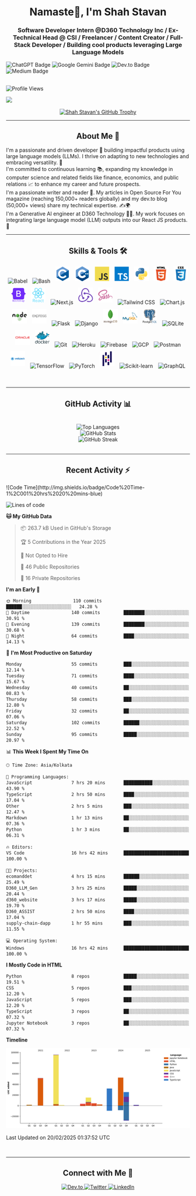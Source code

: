 <h1 align="center">Namaste🙏, I'm Shah Stavan</h1>

<h3 align="center">
  Software Developer Intern @D360 Technology Inc / Ex-Technical Head @ CSI / Freelancer / Content Creator / Full-Stack Developer / Building cool products leveraging Large Language Models
</h3>

<div align="left">
  <img src="https://img.shields.io/badge/chatGPT-74aa9c?style=for-the-badge&logo=openai&logoColor=white" alt="ChatGPT Badge"/>
  <img src="https://img.shields.io/badge/google%20gemini-8E75B2?style=for-the-badge&logo=google%20gemini&logoColor=white" alt="Google Gemini Badge"/>
  <img src="https://img.shields.io/badge/dev.to-0A0A0A?style=for-the-badge&logo=dev.to&logoColor=white" alt="Dev.to Badge"/>
  <img src="https://img.shields.io/badge/Medium-12100E?style=for-the-badge&logo=medium&logoColor=white" alt="Medium Badge"/>
</div>
<br>

<p align="left">
<img src="https://komarev.com/ghpvc/?username=shahstavan&label=Profile%20views&color=0e75b6&style=flat" alt="Profile Views" />
</p>
<p align="left">
  <a href="https://u8views.com/github/ShahStavan"><img src="https://u8views.com/api/v1/github/profiles/66560566/views/day-week-month-total-count.svg"></a>
</p>
<p align="center">
  <a href="https://github.com/ryo-ma/github-profile-trophy">
    <img src="https://github-profile-trophy.vercel.app/?username=shahstavan" alt="Shah Stavan's GitHub Trophy" />
  </a>
</p>
<hr />

<h2 align="center">About Me 🚀</h2>
<p align="left">
I'm a passionate and driven developer 🎯 building impactful products using large language models (LLMs). I thrive on adapting to new technologies and embracing versatility. 🔄
<br>
I'm committed to continuous learning 📚, expanding my knowledge in computer science and related fields like finance, economics, and public relations 📈 to enhance my career and future prospects.
<br>
I'm a passionate writer and reader 📖. My articles in Open Source For You magazine (reaching 150,000+ readers globally) and my dev.to blog (50,000+ views) share my technical expertise. ✍️🌍
<br>
I'm a Generative AI engineer at D360 Technology 🧑‍💻. My work focuses on integrating large language model (LLM) outputs into our React JS products. 🚀
</p>
<hr />

<h2 align="center">Skills & Tools 🛠️</h2>

<p align="center">
   <!-- Languages -->
    <img src="https://www.vectorlogo.zone/logos/babeljs/babeljs-icon.svg" alt="Babel" width="40" height="40" style="margin:5px" />
    <img src="https://www.vectorlogo.zone/logos/gnu_bash/gnu_bash-icon.svg" alt="Bash" width="40" height="40" style="margin:5px" />
    <img src="https://raw.githubusercontent.com/devicons/devicon/master/icons/c/c-original.svg" alt="C" width="40" height="40" style="margin:5px" />
     <img src="https://raw.githubusercontent.com/devicons/devicon/master/icons/cplusplus/cplusplus-original.svg" alt="C++" width="40" height="40" style="margin:5px" />
   <img src="https://raw.githubusercontent.com/devicons/devicon/master/icons/javascript/javascript-original.svg" alt="JavaScript" width="40" height="40" style="margin:5px" />
  <img src="https://raw.githubusercontent.com/devicons/devicon/master/icons/typescript/typescript-original.svg" alt="TypeScript" width="40" height="40" style="margin:5px" />
    <img src="https://raw.githubusercontent.com/devicons/devicon/master/icons/python/python-original.svg" alt="Python" width="40" height="40" style="margin:5px" />
  <!-- Frontend -->
     <img src="https://raw.githubusercontent.com/devicons/devicon/master/icons/html5/html5-original-wordmark.svg" alt="HTML5" width="40" height="40" style="margin:5px" />
    <img src="https://raw.githubusercontent.com/devicons/devicon/master/icons/css3/css3-original-wordmark.svg" alt="CSS3" width="40" height="40" style="margin:5px" />
     <img src="https://raw.githubusercontent.com/devicons/devicon/master/icons/bootstrap/bootstrap-plain-wordmark.svg" alt="Bootstrap" width="40" height="40" style="margin:5px" />
    <img src="https://raw.githubusercontent.com/devicons/devicon/master/icons/react/react-original-wordmark.svg" alt="React" width="40" height="40" style="margin:5px" />
     <img src="https://cdn.worldvectorlogo.com/logos/nextjs-2.svg" alt="Next.js" width="40" height="40" style="margin:5px"/>
      <img src="https://raw.githubusercontent.com/devicons/devicon/master/icons/redux/redux-original.svg" alt="Redux" width="40" height="40" style="margin:5px" />
         <img src="https://raw.githubusercontent.com/devicons/devicon/master/icons/sass/sass-original.svg" alt="Sass" width="40" height="40" style="margin:5px" />
  <img src="https://www.vectorlogo.zone/logos/tailwindcss/tailwindcss-icon.svg" alt="Tailwind CSS" width="40" height="40" style="margin:5px" />
    <img src="https://www.vectorlogo.zone/logos/chartjs/chartjs-icon.svg" alt="Chart.js" width="40" height="40" style="margin:5px" />


  <!-- Backend -->
 <img src="https://raw.githubusercontent.com/devicons/devicon/master/icons/nodejs/nodejs-original-wordmark.svg" alt="Node.js" width="40" height="40" style="margin:5px" />
     <img src="https://raw.githubusercontent.com/devicons/devicon/master/icons/express/express-original-wordmark.svg" alt="Express.js" width="40" height="40" style="margin:5px" />
    <img src="https://www.vectorlogo.zone/logos/pocoo_flask/pocoo_flask-icon.svg" alt="Flask" width="40" height="40" style="margin:5px"/>
     <img src="https://cdn.worldvectorlogo.com/logos/django.svg" alt="Django" width="40" height="40" style="margin:5px" />


 <!-- Databases -->
  <img src="https://raw.githubusercontent.com/devicons/devicon/master/icons/mongodb/mongodb-original-wordmark.svg" alt="MongoDB" width="40" height="40" style="margin:5px" />
  <img src="https://raw.githubusercontent.com/devicons/devicon/master/icons/mysql/mysql-original-wordmark.svg" alt="MySQL" width="40" height="40" style="margin:5px" />
    <img src="https://raw.githubusercontent.com/devicons/devicon/master/icons/postgresql/postgresql-original-wordmark.svg" alt="PostgreSQL" width="40" height="40" style="margin:5px" />
   <img src="https://www.vectorlogo.zone/logos/sqlite/sqlite-icon.svg" alt="SQLite" width="40" height="40" style="margin:5px"/>
<img src="https://raw.githubusercontent.com/devicons/devicon/master/icons/oracle/oracle-original.svg" alt="Oracle" width="40" height="40" style="margin:5px"/>



  <!-- Cloud & Tools-->
 <img src="https://raw.githubusercontent.com/devicons/devicon/master/icons/docker/docker-original-wordmark.svg" alt="Docker" width="40" height="40" style="margin:5px" />
    <img src="https://www.vectorlogo.zone/logos/git-scm/git-scm-icon.svg" alt="Git" width="40" height="40" style="margin:5px" />
    <img src="https://www.vectorlogo.zone/logos/heroku/heroku-icon.svg" alt="Heroku" width="40" height="40" style="margin:5px" />
    <img src="https://www.vectorlogo.zone/logos/firebase/firebase-icon.svg" alt="Firebase" width="40" height="40" style="margin:5px" />
    <img src="https://www.vectorlogo.zone/logos/google_cloud/google_cloud-icon.svg" alt="GCP" width="40" height="40" style="margin:5px"/>
    <img src="https://www.vectorlogo.zone/logos/getpostman/getpostman-icon.svg" alt="Postman" width="40" height="40" style="margin:5px" />
 <img src="https://raw.githubusercontent.com/devicons/devicon/d00d0969292a6569d45b06d3f350f463a0107b0d/icons/webpack/webpack-original-wordmark.svg" alt="Webpack" width="40" height="40" style="margin:5px" />


<!-- ML & AI -->
  <img src="https://www.vectorlogo.zone/logos/tensorflow/tensorflow-icon.svg" alt="TensorFlow" width="40" height="40" style="margin:5px" />
    <img src="https://www.vectorlogo.zone/logos/pytorch/pytorch-icon.svg" alt="PyTorch" width="40" height="40" style="margin:5px" />
   <img src="https://raw.githubusercontent.com/devicons/devicon/2ae2a900d2f041da66e950e4d48052658d850630/icons/pandas/pandas-original.svg" alt="Pandas" width="40" height="40" style="margin:5px" />
    <img src="https://upload.wikimedia.org/wikipedia/commons/0/05/Scikit_learn_logo_small.svg" alt="Scikit-learn" width="40" height="40" style="margin:5px" />
<img src="https://www.vectorlogo.zone/logos/graphql/graphql-icon.svg" alt="GraphQL" width="40" height="40" style="margin:5px"/>

</p>
<br />
<hr />

<h2 align="center">GitHub Activity 📊</h2>

<div align="center">
  <br>
  <img src="https://github-readme-stats.vercel.app/api/top-langs?username=shahstavan&show_icons=true&locale=en&layout=compact" alt="Top Languages" />
  <br>
  <img src="https://github-readme-stats.vercel.app/api?username=shahstavan&show_icons=true&locale=en" alt="GitHub Stats" />
  <br>
  <img src="https://github-readme-streak-stats.herokuapp.com/?user=shahstavan&" alt="GitHub Streak" />
</div>
<br />
<hr />

<h2 align="center">Recent Activity ⚡</h2>
<!--START_SECTION:activity-->
<!--END_SECTION:activity-->
<!--START_SECTION:waka-->
![Code Time](http://img.shields.io/badge/Code%20Time-1%2C001%20hrs%2020%20mins-blue)

![Lines of code](https://img.shields.io/badge/From%20Hello%20World%20I%27ve%20Written-284.2%20thousand%20lines%20of%20code-blue)

**🐱 My GitHub Data** 

> 📦 263.7 kB Used in GitHub's Storage 
 > 
> 🏆 5 Contributions in the Year 2025
 > 
> 🚫 Not Opted to Hire
 > 
> 📜 46 Public Repositories 
 > 
> 🔑 16 Private Repositories 
 > 
**I'm an Early 🐤** 

```text
🌞 Morning                110 commits         ██████░░░░░░░░░░░░░░░░░░░   24.28 % 
🌆 Daytime                140 commits         ████████░░░░░░░░░░░░░░░░░   30.91 % 
🌃 Evening                139 commits         ████████░░░░░░░░░░░░░░░░░   30.68 % 
🌙 Night                  64 commits          ████░░░░░░░░░░░░░░░░░░░░░   14.13 % 
```
📅 **I'm Most Productive on Saturday** 

```text
Monday                   55 commits          ███░░░░░░░░░░░░░░░░░░░░░░   12.14 % 
Tuesday                  71 commits          ████░░░░░░░░░░░░░░░░░░░░░   15.67 % 
Wednesday                40 commits          ██░░░░░░░░░░░░░░░░░░░░░░░   08.83 % 
Thursday                 58 commits          ███░░░░░░░░░░░░░░░░░░░░░░   12.80 % 
Friday                   32 commits          ██░░░░░░░░░░░░░░░░░░░░░░░   07.06 % 
Saturday                 102 commits         ██████░░░░░░░░░░░░░░░░░░░   22.52 % 
Sunday                   95 commits          █████░░░░░░░░░░░░░░░░░░░░   20.97 % 
```


📊 **This Week I Spent My Time On** 

```text
🕑︎ Time Zone: Asia/Kolkata

💬 Programming Languages: 
JavaScript               7 hrs 20 mins       ███████████░░░░░░░░░░░░░░   43.90 % 
TypeScript               2 hrs 50 mins       ████░░░░░░░░░░░░░░░░░░░░░   17.04 % 
Other                    2 hrs 5 mins        ███░░░░░░░░░░░░░░░░░░░░░░   12.47 % 
Markdown                 1 hr 13 mins        ██░░░░░░░░░░░░░░░░░░░░░░░   07.36 % 
Python                   1 hr 3 mins         ██░░░░░░░░░░░░░░░░░░░░░░░   06.31 % 

🔥 Editors: 
VS Code                  16 hrs 42 mins      █████████████████████████   100.00 % 

🐱‍💻 Projects: 
ecomanddet               4 hrs 15 mins       ██████░░░░░░░░░░░░░░░░░░░   25.49 % 
D360_LLM_Gen             3 hrs 25 mins       █████░░░░░░░░░░░░░░░░░░░░   20.44 % 
d360_website             3 hrs 17 mins       █████░░░░░░░░░░░░░░░░░░░░   19.70 % 
D360_ASSIST              2 hrs 50 mins       ████░░░░░░░░░░░░░░░░░░░░░   17.04 % 
supply-chain-dapp        1 hr 55 mins        ███░░░░░░░░░░░░░░░░░░░░░░   11.55 % 

💻 Operating System: 
Windows                  16 hrs 42 mins      █████████████████████████   100.00 % 
```

**I Mostly Code in HTML** 

```text
Python                   8 repos             █████░░░░░░░░░░░░░░░░░░░░   19.51 % 
CSS                      5 repos             ███░░░░░░░░░░░░░░░░░░░░░░   12.20 % 
JavaScript               5 repos             ███░░░░░░░░░░░░░░░░░░░░░░   12.20 % 
TypeScript               3 repos             ██░░░░░░░░░░░░░░░░░░░░░░░   07.32 % 
Jupyter Notebook         3 repos             ██░░░░░░░░░░░░░░░░░░░░░░░   07.32 % 
```



**Timeline**

![Lines of Code chart](https://raw.githubusercontent.com/ShahStavan/ShahStavan/master/assets/bar_graph.png)


 Last Updated on 20/02/2025 01:37:52 UTC
<!--END_SECTION:waka-->
<br />
<hr />

<h2 align="center">Connect with Me 🔗</h2>

<div align="center">
    <a href="https://dev.to/shahstavan" target="_blank" rel="noopener noreferrer">
        <img src="https://raw.githubusercontent.com/rahuldkjain/github-profile-readme-generator/master/src/images/icons/Social/devto.svg" alt="Dev.to" height="30" width="40" />
    </a>
    <a href="https://twitter.com/_shahstavan_" target="_blank" rel="noopener noreferrer">
        <img src="https://raw.githubusercontent.com/rahuldkjain/github-profile-readme-generator/master/src/images/icons/Social/twitter.svg" alt="Twitter" height="30" width="40" />
    </a>
    <a href="https://linkedin.com/in/stavan-shah-810b4819a" target="_blank" rel="noopener noreferrer">
        <img src="https://raw.githubusercontent.com/rahuldkjain/github-profile-readme-generator/master/src/images/icons/Social/linked-in-alt.svg" alt="LinkedIn" height="30" width="40" />
    </a>
</div>
<br />
